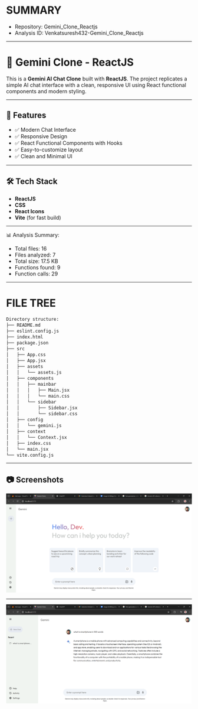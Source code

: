 # SUMMARY
- Repository: Gemini_Clone_Reactjs
- Analysis ID: Venkatsuresh432-Gemini_Clone_Reactjs

---

# 🚀 Gemini Clone - ReactJS

This is a **Gemini AI Chat Clone** built with **ReactJS**. The project replicates a simple AI chat interface with a clean, responsive UI using React functional components and modern styling.

---

## 📌 Features

- ✅ Modern Chat Interface
- ✅ Responsive Design
- ✅ React Functional Components with Hooks
- ✅ Easy-to-customize layout
- ✅ Clean and Minimal UI

---

## 🛠️ Tech Stack

- **ReactJS**
- **CSS**
- **React Icons**
- **Vite** (for fast build)

---
📊 Analysis Summary:
- Total files: 16
- Files analyzed: 7
- Total size: 17.5 KB
- Functions found: 9
- Function calls: 29

---

# FILE TREE
    
    Directory structure:
    ├── README.md
    ├── eslint.config.js
    ├── index.html
    ├── package.json
    ├── src
    │   ├── App.css
    │   ├── App.jsx
    │   ├── assets
    │   │   └── assets.js
    │   ├── components
    │   │   ├── mainbar
    │   │   │   ├── Main.jsx
    │   │   │   └── main.css
    │   │   └── sidebar
    │   │       ├── Sidebar.jsx
    │   │       └── sidebar.css
    │   ├── config
    │   │   └── gemini.js
    │   ├── context
    │   │   └── Context.jsx
    │   ├── index.css
    │   └── main.jsx
    └── vite.config.js

---

## 📷 Screenshots

![Gemini ui Screenshot](./Screenshot%20(267).png)

---

![Gemini ui Screenshot](./Screenshot%20(268).png)

